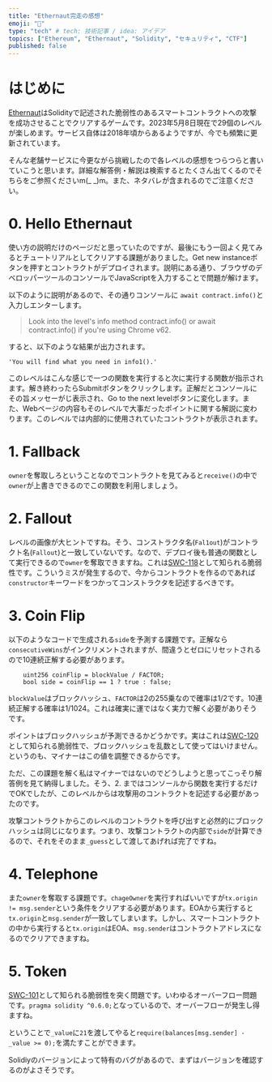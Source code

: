 ```yaml
---
title: "Ethernaut完走の感想"
emoji: "🔖"
type: "tech" # tech: 技術記事 / idea: アイデア
topics: ["Ethereum", "Ethernaut", "Solidity", "セキュリティ", "CTF"]
published: false
---
```


# はじめに

[Ethernaut](https://ethernaut.openzeppelin.com/)はSolidityで記述された脆弱性のあるスマートコントラクトへの攻撃を成功させることでクリアするゲームです。2023年5月8日現在で29個のレベルが楽しめます。サービス自体は2018年頃からあるようですが、今でも頻繁に更新されています。

そんな老舗サービスに今更ながら挑戦したので各レベルの感想をつらつらと書いていこうと思います。詳細な解答例・解説は検索するとたくさん出てくるのでそちらをご参照くださいm(_ _)m。また、ネタバレが含まれるのでご注意ください。


# 0. Hello Ethernaut

使い方の説明だけのページだと思っていたのですが、最後にもう一回よく見てみるとチュートリアルとしてクリアする課題がありました。Get new instanceボタンを押すとコントラクトがデプロイされます。説明にある通り、ブラウザのデベロッパーツールのコンソールでJavaScriptを入力することで問題が解けます。

以下のように説明があるので、その通りコンソールに `await contract.info()`と入力しエンターします。

> Look into the level's info method contract.info() or await contract.info() if you're using Chrome v62.

すると、以下のような結果が出力されます。

```
'You will find what you need in info1().'
```

このレベルはこんな感じで一つの関数を実行すると次に実行する関数が指示されます。解き終わったらSubmitボタンをクリックします。正解だとコンソールにその旨メッセーがじ表示され、Go to the next levelボタンに変化します。また、Webページの内容もそのレベルで大事だったポイントに関する解説に変わります。このレベルでは内部的に使用されていたコントラクトが表示されます。


# 1. Fallback

`owner`を奪取しろということなのでコントラクトを見てみると`receive()`の中で`owner`が上書きできるのでこの関数を利用しましょう。


# 2. Fallout

レベルの画像が大ヒントですね。そう、コンストラクタ名(`Fal1out`)がコントラクト名(`Fallout`)と一致していないです。なので、デプロイ後も普通の関数として実行できるので`owner`を奪取できますね。これは[SWC-118](https://swcregistry.io/docs/SWC-118)として知られる脆弱性です。こういうミスが発生するので、今からコントラクトを作るのであれば`constructor`キーワードをつかってコンストラクタを記述するべきです。


# 3. Coin Flip

以下のようなコードで生成される`side`を予測する課題です。正解なら`consecutiveWins`がインクリメントされますが、間違うとゼロにリセットされるので10連続正解する必要があります。

```Solidity
    uint256 coinFlip = blockValue / FACTOR;
    bool side = coinFlip == 1 ? true : false;
```

`blockValue`はブロックハッシュ、`FACTOR`は2の255乗なので確率は1/2です。10連続正解する確率は1/1024。これは確実に運ではなく実力で解く必要がありそうです。

ポイントはブロックハッシュが予測できるかどうかです。実はこれは[SWC-120](https://swcregistry.io/docs/SWC-120)として知られる脆弱性で、ブロックハッシュを乱数として使ってはいけません。というのも、マイナーはこの値を調整できるからです。

ただ、この課題を解く私はマイナーではないのでどうしようと思ってこっそり解答例を見て納得しました。そう、2. まではコンソールから関数を実行するだけでOKでしたが、このレベルからは攻撃用のコントラクトを記述する必要があったのです。

攻撃コントラクトからこのレベルのコントラクトを呼び出すと必然的にブロックハッシュは同じになります。つまり、攻撃コントラクトの内部で`side`が計算できるので、それをそのまま`_guess`として渡してあげれば完了ですね。


# 4. Telephone

また`owner`を奪取する課題です。`chageOwner`を実行すればいいですが`tx.origin != msg.sender`という条件をクリアする必要があります。EOAから実行すると`tx.origin`と`msg.sender`が一致してしまいます。しかし、スマートコントラクトの中から実行すると`tx.origin`はEOA、`msg.sender`はコントラクトアドレスになるのでクリアできますね。


# 5. Token

[SWC-101](https://swcregistry.io/docs/SWC-101)として知られる脆弱性を突く問題です。いわゆるオーバーフロー問題です。`pragma solidity ^0.6.0;`となっているので、オーバーフローが発生し得ますね。

ということで`_value`に`21`を渡してやると`require(balances[msg.sender] - _value >= 0);`を満たすことができます。

Solidiyのバージョンによって特有のバグがあるので、まずはバージョンを確認するのがよさそうです。
